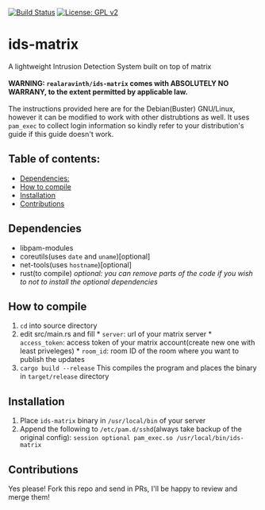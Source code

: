 [![Build Status](https://travis-ci.com/realaravinth/ids-matrix.svg?branch=master)](https://travis-ci.com/realaravinth/ids-matrix)
[![License: GPL v2](https://img.shields.io/badge/License-GPL%20v2-blue.svg)](https://www.gnu.org/licenses/old-licenses/gpl-2.0.en.html)

# ids-matrix
A lightweight Intrusion Detection System built on top of matrix
<br><br>
**WARNING: `realaravinth/ids-matrix` comes with ABSOLUTELY NO WARRANY, to the extent permitted by applicable law.**
<br><br>
The instructions provided here are for the Debian(Buster) GNU/Linux, however it can be modified to work with other distrubtions as well.
It uses `pam_exec` to collect login information so kindly refer to your distribution's guide if this guide doesn't work.

## Table of contents:

- [Dependencies:](#dependencies)
- [How to compile](#how-to-compile)
- [Installation](#installation)
- [Contributions](#contributions)

## Dependencies

  * libpam-modules
  * coreutils(uses `date` and `uname`)[optional]
  * net-tools(uses `hostname`)[optional]<br>
  * rust(to compile)
  *optional: you can remove parts of the code if you wish to not to install the optional dependencies*

## How to compile

  1. `cd` into source directory
  2. edit src/main.rs and fill
    * `server`: url of your matrix server
    * `access_token`: access token of your matrix account(create new one with least priveleges)
    * `room_id`: room ID of the room where you want to publish the updates
  3. `cargo build --release`
    This compiles the program and places the binary in `target/release` directory

## Installation
  
  1. Place `ids-matrix` binary in `/usr/local/bin` of your server
  2. Append the following to `/etc/pam.d/sshd`(always take backup of the original config):
    `session optional pam_exec.so /usr/local/bin/ids-matrix`
    
## Contributions
Yes please! Fork this repo and send in PRs, I'll be happy to review and merge them!  
